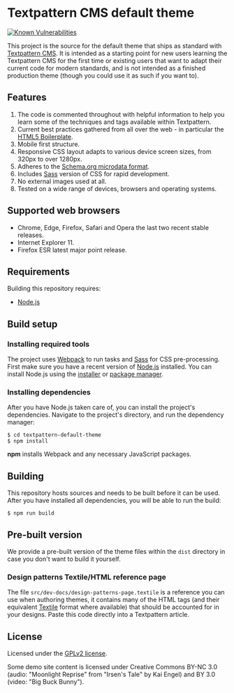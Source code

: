 # Textpattern CMS default theme

[![Known Vulnerabilities](https://snyk.io/test/github/textpattern/textpattern-default-theme/badge.svg?targetFile=package.json)](https://snyk.io/test/github/textpattern/textpattern-default-theme?targetFile=package.json)

This project is the source for the default theme that ships as standard with [Textpattern CMS](https://textpattern.com/). It is intended as a starting point for new users learning the Textpattern CMS for the first time or existing users that want to adapt their current code for modern standards, and is not intended as a finished production theme (though you could use it as such if you want to).

## Features

1. The code is commented throughout with helpful information to help you learn some of the techniques and tags available within Textpattern.
2. Current best practices gathered from all over the web - in particular the [HTML5 Boilerplate](https://html5boilerplate.com/).
3. Mobile first structure.
4. Responsive CSS layout adapts to various device screen sizes, from 320px to over 1280px.
5. Adheres to the [Schema.org microdata format](https://schema.org/).
6. Includes [Sass](http://sass-lang.com/) version of CSS for rapid development.
7. No external images used at all.
8. Tested on a wide range of devices, browsers and operating systems.

## Supported web browsers

* Chrome, Edge, Firefox, Safari and Opera the last two recent stable releases.
* Internet Explorer 11.
* Firefox ESR latest major point release.

## Requirements

Building this repository requires:

* [Node.js](https://nodejs.org/)

## Build setup

### Installing required tools

The project uses [Webpack](https://webpack.github.io/) to run tasks and [Sass](http://sass-lang.com/) for CSS pre-processing. First make sure you have a recent version of [Node.js](https://nodejs.org/) installed. You can install Node.js using the [installer](https://nodejs.org/en/download/) or [package manager](https://nodejs.org/en/download/package-manager/).

### Installing dependencies

After you have Node.js taken care of, you can install the project's dependencies. Navigate to the project's directory, and run the dependency manager:

```ShellSession
$ cd textpattern-default-theme
$ npm install
```

**npm** installs Webpack and any necessary JavaScript packages.

## Building

This repository hosts sources and needs to be built before it can be used. After you have installed all dependencies, you will be able to run the build:

```ShellSession
$ npm run build
```

## Pre-built version

We provide a pre-built version of the theme files within the `dist` directory in case you don't want to build it yourself.

### Design patterns Textile/HTML reference page

The file `src/dev-docs/design-patterns-page.textile` is a reference you can use when authoring themes, it contains many of the HTML tags (and their equivalent [Textile](https://github.com/textile/php-textile) format where available) that should be accounted for in your designs. Paste this code directly into a Textpattern article.

## License

Licensed under the [GPLv2 license](https://github.com/textpattern/textpattern-default-theme/blob/master/LICENSE).

Some demo site content is licensed under Creative Commons BY-NC 3.0 (audio: "Moonlight Reprise" from "Irsen's Tale" by Kai Engel) and BY 3.0 (video: "Big Buck Bunny").
